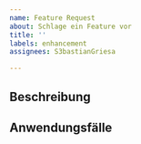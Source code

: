 ```yaml
---
name: Feature Request
about: Schlage ein Feature vor
title: ''
labels: enhancement
assignees: S3bastianGriesa

---
```


## Beschreibung


## Anwendungsfälle

